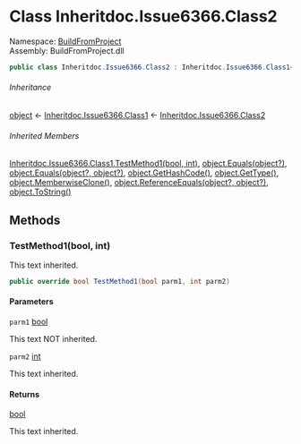 ﻿# Class Inheritdoc.Issue6366.Class2

Namespace: [BuildFromProject](BuildFromProject.md)  
Assembly: BuildFromProject.dll

```csharp
public class Inheritdoc.Issue6366.Class2 : Inheritdoc.Issue6366.Class1<bool>
```

###### Inheritance

[object](https://learn.microsoft.com/dotnet/api/system.object) ← 
[Inheritdoc.Issue6366.Class1<bool>](BuildFromProject.Inheritdoc.Issue6366.Class1-1.md) ← 
[Inheritdoc.Issue6366.Class2](BuildFromProject.Inheritdoc.Issue6366.Class2.md)

###### Inherited Members

[Inheritdoc.Issue6366.Class1<bool>.TestMethod1(bool, int)](BuildFromProject.Inheritdoc.Issue6366.Class1-1.md#BuildFromProject_Inheritdoc_Issue6366_Class1_1_TestMethod1__0_System_Int32_), 
[object.Equals(object?)](https://learn.microsoft.com/dotnet/api/system.object.equals#system-object-equals(system-object)), 
[object.Equals(object?, object?)](https://learn.microsoft.com/dotnet/api/system.object.equals#system-object-equals(system-object-system-object)), 
[object.GetHashCode()](https://learn.microsoft.com/dotnet/api/system.object.gethashcode), 
[object.GetType()](https://learn.microsoft.com/dotnet/api/system.object.gettype), 
[object.MemberwiseClone()](https://learn.microsoft.com/dotnet/api/system.object.memberwiseclone), 
[object.ReferenceEquals(object?, object?)](https://learn.microsoft.com/dotnet/api/system.object.referenceequals), 
[object.ToString()](https://learn.microsoft.com/dotnet/api/system.object.tostring)

## Methods

### <a id="BuildFromProject_Inheritdoc_Issue6366_Class2_TestMethod1_System_Boolean_System_Int32_"></a>TestMethod1(bool, int)

This text inherited.

```csharp
public override bool TestMethod1(bool parm1, int parm2)
```

#### Parameters

`parm1` [bool](https://learn.microsoft.com/dotnet/api/system.boolean)

This text NOT inherited.

`parm2` [int](https://learn.microsoft.com/dotnet/api/system.int32)

This text inherited.

#### Returns

[bool](https://learn.microsoft.com/dotnet/api/system.boolean)

This text inherited.

